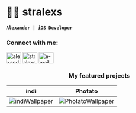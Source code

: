 # 👨‍💻 stralexs

**`Alexander | iOS Developer`**

<h3 align="left">Connect with me:</h3>
<p align="left">
<a href="https://linkedin.com/in/alexander-sivko" target="blank"><img align="center" src="https://upload.wikimedia.org/wikipedia/commons/f/f8/LinkedIn_icon_circle.svg" alt="alexander-sivko" height="30" width="40" /></a>
<a href="https://t.me/stralexss" target="blank"><img align="center" src="https://cdn.worldvectorlogo.com/logos/telegram-1.svg" alt="stralexss" height="30" width="40" /></a>
<a href="mailto:alexandersivko.swift@gmail.com" target="blank"><img align="center" src="https://upload.wikimedia.org/wikipedia/commons/e/ec/Circle-icons-mail.svg" alt="e-mail" height="30" width="40" /></a>
</p>
<h3 align="center">My featured projects</h3>

| indi                                                                                                         | Photato                                                                                                         |
| ------------------------------------------------------------------------------------------------------------ | --------------------------------------------------------------------------------------------------------------- |
| ![indiWallpaper](https://github.com/stralexs/stralexs/assets/123239625/173bd9f5-5c72-4d13-9936-41acd7843fc2) | ![PhotatoWallpaper](https://github.com/stralexs/stralexs/assets/123239625/0dfbab49-9955-4b7f-b3b4-a5ff084dc8e5) |
